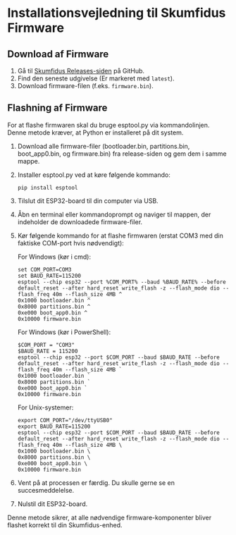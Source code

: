 # Installationsvejledning til Skumfidus Firmware

## Download af Firmware

1. Gå til [Skumfidus Releases-siden](https://github.com/OrangeMakers/Skumfidus/releases) på GitHub.
2. Find den seneste udgivelse (Er markeret med `latest`).
3. Download firmware-filen (f.eks. `firmware.bin`).

## Flashning af Firmware

For at flashe firmwaren skal du bruge esptool.py via kommandolinjen. Denne metode kræver, at Python er installeret på dit system.

1. Download alle firmware-filer (bootloader.bin, partitions.bin, boot_app0.bin, og firmware.bin) fra release-siden og gem dem i samme mappe.

2. Installer esptool.py ved at køre følgende kommando:
   ```
   pip install esptool
   ```

3. Tilslut dit ESP32-board til din computer via USB.

4. Åbn en terminal eller kommandoprompt og naviger til mappen, der indeholder de downloadede firmware-filer.

5. Kør følgende kommando for at flashe firmwaren (erstat COM3 med din faktiske COM-port hvis nødvendigt):

   For Windows (kør i cmd):
   ```
   set COM_PORT=COM3
   set BAUD_RATE=115200
   esptool --chip esp32 --port %COM_PORT% --baud %BAUD_RATE% --before default_reset --after hard_reset write_flash -z --flash_mode dio --flash_freq 40m --flash_size 4MB ^
   0x1000 bootloader.bin ^
   0x8000 partitions.bin ^
   0xe000 boot_app0.bin ^
   0x10000 firmware.bin
   ```

   For Windows (kør i PowerShell):
   ```
   $COM_PORT = "COM3"
   $BAUD_RATE = 115200
   esptool --chip esp32 --port $COM_PORT --baud $BAUD_RATE --before default_reset --after hard_reset write_flash -z --flash_mode dio --flash_freq 40m --flash_size 4MB `
   0x1000 bootloader.bin `
   0x8000 partitions.bin `
   0xe000 boot_app0.bin `
   0x10000 firmware.bin
   ```

   For Unix-systemer:
   ```
   export COM_PORT="/dev/ttyUSB0"
   export BAUD_RATE=115200
   esptool --chip esp32 --port $COM_PORT --baud $BAUD_RATE --before default_reset --after hard_reset write_flash -z --flash_mode dio --flash_freq 40m --flash_size 4MB \
   0x1000 bootloader.bin \
   0x8000 partitions.bin \
   0xe000 boot_app0.bin \
   0x10000 firmware.bin
   ```

6. Vent på at processen er færdig. Du skulle gerne se en succesmeddelelse.

7. Nulstil dit ESP32-board.

Denne metode sikrer, at alle nødvendige firmware-komponenter bliver flashet korrekt til din Skumfidus-enhed.
